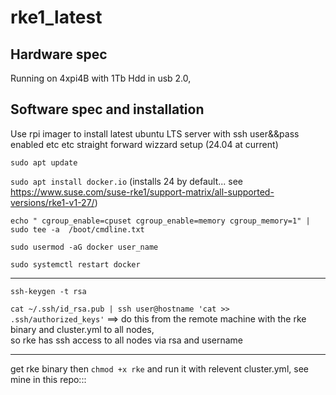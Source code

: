 # rke1_latest  
  ## Hardware spec
Running on 4xpi4B with 1Tb Hdd in usb 2.0,  
    
  ## Software spec and installation  
Use rpi imager to install latest ubuntu LTS server with ssh user&&pass enabled etc etc straight forward wizzard setup (24.04 at current)    

```sudo apt update```  

```sudo apt install docker.io```  (installs 24 by default... see https://www.suse.com/suse-rke1/support-matrix/all-supported-versions/rke1-v1-27/)    
  
```echo " cgroup_enable=cpuset cgroup_enable=memory cgroup_memory=1" | sudo tee -a  /boot/cmdline.txt```  
  
```sudo usermod -aG docker user_name```
  
```sudo systemctl restart docker```  

---  

```ssh-keygen -t rsa```  
  
```cat ~/.ssh/id_rsa.pub | ssh user@hostname 'cat >> .ssh/authorized_keys'```  ==> do this from the remote machine with the rke binary and cluster.yml to all nodes,  
so rke has ssh access to all nodes via rsa and username  
  
---  
  
get rke binary then ```chmod +x rke``` and run it with relevent cluster.yml, see mine in this repo:::  

